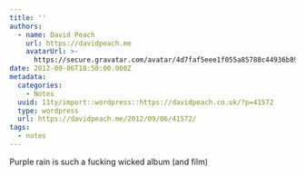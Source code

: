 ```yaml
---
title: ''
authors:
  - name: David Peach
    url: https://davidpeach.me
    avatarUrl: >-
      https://secure.gravatar.com/avatar/4d7faf5eee1f055a85788c44936b8995eaab6dfb004e7854ec747ccb272e91ee?s=96&d=mm&r=g
date: 2012-09-06T18:50:00.000Z
metadata:
  categories:
    - Notes
  uuid: 11ty/import::wordpress::https://davidpeach.co.uk/?p=41572
  type: wordpress
  url: https://davidpeach.me/2012/09/06/41572/
tags:
  - notes
---
```

Purple rain is such a fucking wicked album (and film)